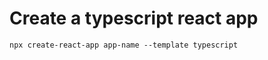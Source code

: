# Create a typescript react app
`npx create-react-app app-name --template typescript`

<!-- CodeEvolution React Typescript Course ✔
1. Greet (number,string,boolean props type) ✔
2. Person (object props type)  ✔
3. PersonList (array props type) ✔
4. Status & Heading & Oscar  (string literal & string children, element children ) ✔
5. Greet (optional prop & initializing a prop) ✔
6. Button & Input  (Event props) ✔
7.  (style props) ✔
8. Props Types Tips (props destructuring,type export, type extract) ✔
9. loggedIn -> useState hook  with simple types
10. User -> useState hook  with complex type 
11. User2 -> type assertion
12. Counter -> useReducer
13. Contexts -> useContext 
14. refs -> useRef 
15. class -> Typing class components 
15. auth -> passing a component as prop